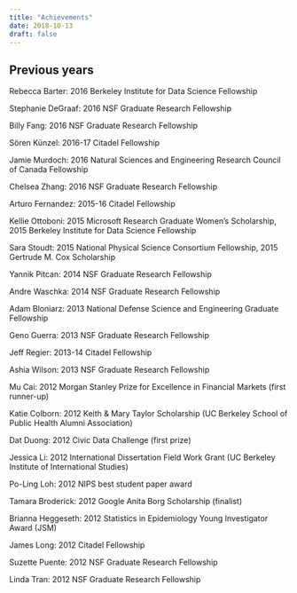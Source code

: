 ```yaml
---
title: "Achievements"
date: 2018-10-13
draft: false
---
```

## Previous years
Rebecca Barter: 2016 Berkeley Institute for Data Science Fellowship

Stephanie DeGraaf: 2016 NSF Graduate Research Fellowship

Billy Fang: 2016 NSF Graduate Research Fellowship

Sören Künzel: 2016-17 Citadel Fellowship

Jamie Murdoch: 2016 Natural Sciences and Engineering Research Council of Canada Fellowship

Chelsea Zhang: 2016 NSF Graduate Research Fellowship

Arturo Fernandez: 2015-16 Citadel Fellowship

Kellie Ottoboni: 2015 Microsoft Research Graduate Women’s Scholarship, 2015 Berkeley Institute for Data Science Fellowship

Sara Stoudt: 2015 National Physical Science Consortium Fellowship, 2015 Gertrude M. Cox Scholarship

Yannik Pitcan: 2014 NSF Graduate Research Fellowship

Andre Waschka: 2014 NSF Graduate Research Fellowship

Adam Bloniarz: 2013 National Defense Science and Engineering Graduate Fellowship

Geno Guerra: 2013 NSF Graduate Research Fellowship

Jeff Regier: 2013-14 Citadel Fellowship

Ashia Wilson: 2013 NSF Graduate Research Fellowship

Mu Cai: 2012 Morgan Stanley Prize for Excellence in Financial Markets (first runner-up)

Katie Colborn: 2012 Keith & Mary Taylor Scholarship (UC Berkeley School of Public Health Alumni Association)

Dat Duong: 2012 Civic Data Challenge (first prize)

Jessica Li: 2012 International Dissertation Field Work Grant (UC Berkeley Institute of International Studies)

Po-Ling Loh: 2012 NIPS best student paper award

Tamara Broderick: 2012 Google Anita Borg Scholarship (finalist)

Brianna Heggeseth: 2012 Statistics in Epidemiology Young Investigator Award (JSM)

James Long: 2012 Citadel Fellowship

Suzette Puente: 2012 NSF Graduate Research Fellowship

Linda Tran: 2012 NSF Graduate Research Fellowship